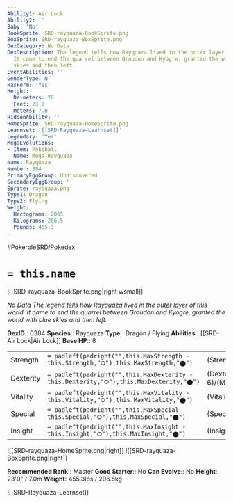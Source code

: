 ```yaml
---
Ability1: Air Lock
Ability2: ''
Baby: 'No'
BookSprite: SRD-rayquaza-BookSprite.png
BoxSprite: SRD-rayquaza-BoxSprite.png
DexCategory: No Data
DexDescription: The legend tells how Rayquaza lived in the outer layer of this world.
  It came to end the quarrel between Groudon and Kyogre, granted the world with blue
  skies and then left.
EventAbilities: ''
GenderType: N
HasForm: 'Yes'
Height:
  Deimeters: 70
  Feet: 23.0
  Meters: 7.0
HiddenAbility: ''
HomeSprite: SRD-rayquaza-HomeSprite.png
Learnset: '[[SRD-Rayquaza-Learnset]]'
Legendary: 'Yes'
MegaEvolutions:
- Item: Pokeball
  Name: Mega-Rayquaza
Name: Rayquaza
Number: 384
PrimaryEggGroup: Undiscovered
SecondaryEggGroup: ''
Sprite: rayquaza.png
Type1: Dragon
Type2: Flying
Weight:
  Hectograms: 2065
  Kilograms: 206.5
  Pounds: 455.3
---
```


#PokeroleSRD/Pokedex

# `= this.name`

![[SRD-rayquaza-BookSprite.png|right wsmall]]

*No Data*
*The legend tells how Rayquaza lived in the outer layer of this world. It came to end the quarrel between Groudon and Kyogre, granted the world with blue skies and then left.*

**DexID**:: 0384
**Species**:: Rayquaza
**Type**:: Dragon / Flying
**Abilities**:: [[SRD-Air Lock|Air Lock]]
**Base HP**:: 8

|           |                                                                                        |                                          |
| --------- | -------------------------------------------------------------------------------------- | ---------------------------------------- |
| Strength  | `= padleft(padright("",this.MaxStrength - this.Strength,"⭘"),this.MaxStrength,"⬤")`    | (Strength::8)/(MaxStrength::8)   |
| Dexterity | `= padleft(padright("",this.MaxDexterity - this.Dexterity,"⭘"),this.MaxDexterity,"⬤")` | (Dexterity:: 6)/(MaxDexterity::6) |
| Vitality  | `= padleft(padright("",this.MaxVitality - this.Vitality,"⭘"),this.MaxVitality,"⬤")`    | (Vitality::5)/(MaxVitality::5)   |
| Special   | `= padleft(padright("",this.MaxSpecial - this.Special,"⭘"),this.MaxSpecial,"⬤")`       | (Special::8)/(MaxSpecial::8)     |
| Insight   | `= padleft(padright("",this.MaxInsight - this.Insight,"⭘"),this.MaxInsight,"⬤")`       | (Insight::5)/(MaxInsight::5)     |

![[SRD-rayquaza-HomeSprite.png|right]]
![[SRD-rayquaza-BoxSprite.png|right]]

**Recommended Rank**:: Master
**Good Starter**:: No
**Can Evolve**:: No
**Height**: 23'0" / 7.0m
**Weight**: 455.3lbs / 206.5kg

![[SRD-Rayquaza-Learnset]]